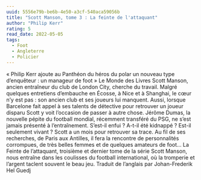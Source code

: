 ```yaml
---
uuid: 5556e79b-be6b-4e50-a3cf-540aca59056b
title: "Scott Manson, tome 3 : La feinte de l'attaquant"
author: "Philip Kerr"
rating: 5
read_date: 2022-05-05
tags:
  - Foot
  - Angleterre
  - Policier
---
```


« Philip Kerr ajoute au Panthéon du héros du polar un nouveau type d’enquêteur : un manageur de foot » Le Monde des Livres Scott Manson, ancien entraîneur du club de London City, cherche du travail. Malgré quelques entretiens d’embauche en Écosse, à Nice et à Shanghai, le cœur n’y est pas : son ancien club et ses joueurs lui manquent. Aussi, lorsque Barcelone fait appel à ses talents de détective pour retrouver un joueur disparu Scott y voit l’occasion de passer à autre chose. Jérôme Dumas, la nouvelle pépite du football mondial, récemment transféré du PSG, ne s’est jamais présenté à l’entraînement. S’est-il enfui ? A-t-il été kidnappé ? Est-il seulement vivant ? Scott a un mois pour retrouver sa trace. Au fil de ses recherches, de Paris aux Antilles, il fera la rencontre de personnalités corrompues, de très belles femmes et de quelques amateurs de foot... La Feinte de l’attaquant, troisième et dernier tome de la série Scott Manson, nous entraîne dans les coulisses du football international, où la tromperie et l’argent taclent souvent le beau jeu. Traduit de l’anglais par Johan-Frederik Hel Guedj